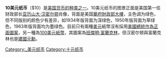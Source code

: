 **10美元纸币**（$10）是[美国](../Page/美国.md "wikilink")[货币的种类之一](https://zh.wikipedia.org/wiki/货币 "wikilink")。10美元纸币的图景正面是美国第一任财政部长[亚历山大·汉密尔顿](../Page/亚历山大·汉密尔顿.md "wikilink")肖像，背面是美国[華府財政部大樓](../Page/财政部大楼_\(华盛顿特区\).md "wikilink")，主色调为绿色，但不同版别的颜色少有差异，如1934年版背面为深绿色，1950年版背面为草绿色，1963年版背面均为墨绿色。目前只有兩種[美元](../Page/美元.md "wikilink")紙幣沒有採用[美國總統作為正面圖案](https://zh.wikipedia.org/wiki/美國總統 "wikilink")，另一種為[100美元紙幣](https://zh.wikipedia.org/wiki/100美元紙幣 "wikilink")，其圖案為[班傑明·富蘭克林](https://zh.wikipedia.org/wiki/班傑明·富蘭克林 "wikilink")，但汉密尔顿與富蘭克林也是[建國元勳](https://zh.wikipedia.org/wiki/美國開國元勛 "wikilink")。

[Category:_美元纸币](https://zh.wikipedia.org/wiki/Category:_美元纸币 "wikilink") [Category:十元纸币](https://zh.wikipedia.org/wiki/Category:十元纸币 "wikilink")